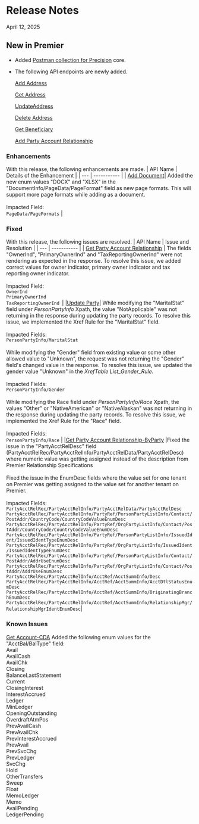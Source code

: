 # Release Notes

<!-- 
type: tab 
titles: Premier, Precision, Signature, Cleartouch, Finxact, DNA 
-->
 April 12, 2025

 ## New in Premier
- Added [Postman collection for Precision](https://github.com/Fiserv/banking-hub/files/14896028/Banking.Hub.-.Precision-.Trial.Plan.Postman.Collection.postman_collection.zip) core.
- The following API endpoints are newly added.

  [Add Address](Google.com)

  [Get Address](Google.com)

  [UpdateAddress](Google.com)

  [Delete Address](Google.com)

  [Get Beneficiary](Google.com)

  [Add Party Account Relationship](Google.com)
 
### Enhancements
With this release, the following enhancements are made. 
| API Name | Details of the Enhancement |
| --- | ----------- |
| [Add Document](https://google.com "View Link")| Added the new enum values "DOCX" and "XLSX" in the "DocumentInfo/PageData/PageFormat" field as new page formats. This will support more page formats while adding as a document. <br><br>Impacted Field: <br> `PageData/PageFormats` | 

### Fixed
With this release, the following issues are resolved. 
| API Name | Issue and Resolution |
| --- | ----------- |
| [Get Party Account Relationship](https://google.com "View Link") | The fields "OwnerInd", "PrimaryOwnerInd" and "TaxReportingOwnerInd" were not rendering as expected in the response. To resolve this issue, we added correct values for owner indicator, primary owner indicator and tax reporting owner indicator. <br><br>Impacted Field: <br> `OwnerInd`<br>`PrimaryOwnerInd`<br>`TaxReportingOwnerInd `|
|[Update Party](https://google.com "View Link")| While modifying the "MaritalStat" field under *PersonPartyInfo* Xpath, the value "NotApplicable" was not returning in the response during updating the party records. To resolve this issue, we implemented the Xref Rule for the  "MaritalStat" field.<br> <br>Impacted Fields:<br>`PersonPartyInfo/MaritalStat`  </li> <br> <br> While modifying the "Gender" field from existing value or some other allowed value to "Unknown", the request was not returning the "Gender" field's changed value in the response. To resolve this issue, we updated the gender value "Unknown" in the *XrefTable List_Gender_Rule.* </li> <br><br>Impacted Fields:<br>`PersonPartyInfo/Gender`<br> <br>While modifying the Race field under *PersonPartyInfo/Race* Xpath, the values "Other" or "NativeAmerican" or "NativeAlaskan" was not returning in the response during updating the party records. To resolve this issue, we implemented the Xref Rule for the  "Race" field. </li> <br><br>Impacted Fields:<br>`PersonPartyInfo/Race` |
|[Get Party Account Relationship-ByParty](https://google.com "View Link") |Fixed the issue in the "PartyAcctRelDesc" field (PartyAcctRelRec/PartyAcctRelInfo/PartyAcctRelData/PartyAcctRelDesc) where numeric value was getting assigned instead of the description from Premier Relationship Specifications <br> <br>Fixed the issue in the EnumDesc fields where the value set for one tenant on Premier was getting assigned to the value set for another tenant on Premier. <br><br>Impacted Fields:<br>`PartyAcctRelRec/PartyAcctRelInfo/PartyAcctRelData/PartyAcctRelDesc`<br>`PartyAcctRelRec/PartyAcctRelInfo/PartyRef/PersonPartyListInfo/Contact/PostAddr/CountryCode/CountryCodeValueEnumDesc`<br>`PartyAcctRelRec/PartyAcctRelInfo/PartyRef/OrgPartyListInfo/Contact/PostAddr/CountryCode/CountryCodeValueEnumDesc`<br>`PartyAcctRelRec/PartyAcctRelInfo/PartyRef/PersonPartyListInfo/IssuedIdent/IssuedIdentTypeEnumDesc`<br>`PartyAcctRelRec/PartyAcctRelInfo/PartyRef/OrgPartyListInfo/IssuedIdent/IssuedIdentTypeEnumDesc`<br>`PartyAcctRelRec/PartyAcctRelInfo/PartyRef/PersonPartyListInfo/Contact/PostAddr/AddrUseEnumDesc`<br>`PartyAcctRelRec/PartyAcctRelInfo/PartyRef/OrgPartyListInfo/Contact/PostAddr/AddrUseEnumDesc`<br>`PartyAcctRelRec/PartyAcctRelInfo/AcctRef/AcctSummInfo/Desc`<br>`PartyAcctRelRec/PartyAcctRelInfo/AcctRef/AcctSummInfo/AcctDtlStatusEnumDesc`<br>`PartyAcctRelRec/PartyAcctRelInfo/AcctRef/AcctSummInfo/OriginatingBranchEnumDesc`<br>`PartyAcctRelRec/PartyAcctRelInfo/AcctRef/AcctSummInfo/RelationshipMgr/RelationshipMgrIdentEnumDesc`|

### Known Issues
[Get Account-CDA](https://google.com "View Link")
Added the following enum values for the "AcctBal/BalType" field: <br>
Avail <br>
AvailCash <br>
AvailChk <br>
Closing <br>
BalanceLastStatement <br>
Current <br>
ClosingInterest <br>
InterestAccrued <br>
Ledger <br>
MinLedger <br>
OpeningOutstanding <br>
OverdraftAtmPos <br>
PrevAvailCash <br>
PrevAvailChk <br>
PrevInterestAccrued <br>
PrevAvail <br>
PrevSvcChg <br>
PrevLedger <br>
SvcChg <br>
Hold <br>
OtherTransfers <br>
Sweep <br>
Float <br>
MemoLedger <br>
Memo <br>
AvailPending <br>
LedgerPending <br>
</details>

